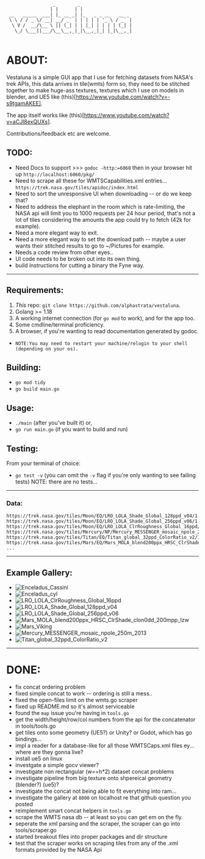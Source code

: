 ```
                 _        _                   
                | |      | |                  
 __   _____  ___| |_ __ _| |_   _ _ __   __ _ 
 \ \ / / _ \/ __| __/ _` | | | | | '_ \ / _` |
  \ V /  __/\__ \ || (_| | | |_| | | | | (_| |
   \_/ \___||___/\__\__,_|_|\__,_|_| |_|\__,_|
                                              

```
# ABOUT:
Vestaluna is a simple GUI app that I use for fetching datasets from NASA's trek APIs, this data arrives in tile(wmts) form so, they need to be stitched together to make huge-ass textures, textures which I use on models in blender, and UE5 like (this)[https://www.youtube.com/watch?v=-s9tgamAKEE].

The app itself works like (this)[https://www.youtube.com/watch?v=aCJl8exQUXs].

Contributions/feedback etc are welcome.

## TODO:
- Need Docs to support >>> `godoc -http:=6060` then in your browser hit up `http://localhost:6060/pkg/`
- Need to scrape all these for WMTSCapabilities.xml entries... `https://trek.nasa.gov/tiles/apidoc/index.html`
- Need to sort the unresponsive UI when downloading -- or do we keep that?
- Need to address the elephant in the room which is rate-limiting, the NASA api will limit you to 1000 requests per 24 hour period, that's not a lot of tiles considering the amounts the app could try to fetch (42k for example).
- Need a more elegant way to exit.
- Need a more elegant way to set the download path -- maybe a user wants their stitched results to go to ~/Pictures for example.
- Needs a code review from other eyes..
- UI code needs to be broken out into its own thing.
- build instructions for cutting a binary the Fyne way.

    
---
<!-- GETTING STARTED -->
## Requirements:

1. _This_ repo: `git clone https://github.com/alphastrata/vestaluna`.
2. Golang >= 1.18
3. A working internet connection (for `go mod` to work), and for the app too.
4. Some cmdline/terminal proficiency.
5. A browser, if you're wanting to read documentation generated by godoc.

- `NOTE:You may need to restart your machine/relogin to your shell (depending on your os). `

## Building:

- `go mod tidy`
- `go build main.go`

## Usage:

- `./main` (after you've built it) or,
- `go run main.go` (if you want to build and run)


## Testing:
From your terminal of choice:

- `go test -v` (you can omit the `-v` flag if you're only wanting to see failing tests)
NOTE: there are no tests...
---


### Data:
```
https://trek.nasa.gov/tiles/Moon/EQ/LRO_LOLA_Shade_Global_128ppd_v04/1.0.0/WMTSCapabilities.xml
https://trek.nasa.gov/tiles/Moon/EQ/LRO_LOLA_Shade_Global_256ppd_v06/1.0.0/WMTSCapabilities.xml
https://trek.nasa.gov/tiles/Moon/EQ/LRO_LOLA_ClrRoughness_Global_16ppd/1.0.0/WMTSCapabilities.xml
https://trek.nasa.gov/tiles/Mercury/NP/Mercury_MESSENGER_mosaic_npole_250m_2013/1.0.0/WMTSCapabilities.xml
https://trek.nasa.gov/tiles/Titan/EQ/Titan_global_32ppd_ColorRatio_v2/1.0.0/WMTSCapabilities.xml
https://trek.nasa.gov/tiles/Mars/EQ/Mars_MOLA_blend200ppx_HRSC_ClrShade_clon0dd_200mpp_lzw/1.0.0/WMTSCapabilities.xml
...
```
---

## Example Gallery:

- ![Enceladus_Cassini](https://github.com/alphastrata/vestaluna/tree/dev/assets/previews/0_Enceladus_Cassini_ISS_Global_Mosaic_100m_HPF.jpg)
- ![Enceladus_cyl](https://github.com/alphastrata/vestaluna/tree/dev/assets/previews/0_Enceladus_cyl-KH.jpg)
- ![LRO_LOLA_ClrRoughness_Global_16ppd](https://github.com/alphastrata/vestaluna/tree/dev/assets/previews/0_LRO_LOLA_ClrRoughness_Global_16ppd.jpg)
- ![LRO_LOLA_Shade_Global_128ppd_v04](https://github.com/alphastrata/vestaluna/tree/dev/assets/previews/0_LRO_LOLA_Shade_Global_128ppd_v04.jpg)
- ![LRO_LOLA_Shade_Global_256ppd_v06](https://github.com/alphastrata/vestaluna/tree/dev/assets/previews/0_LRO_LOLA_Shade_Global_256ppd_v06.jpg)
- ![Mars_MOLA_blend200ppx_HRSC_ClrShade_clon0dd_200mpp_lzw](https://github.com/alphastrata/vestaluna/tree/dev/assets/previews/0_Mars_MOLA_blend200ppx_HRSC_ClrShade_clon0dd_200mpp_lzw.jpg)
- ![Mars_Viking](https://github.com/alphastrata/vestaluna/tree/dev/assets/previews/0_Mars_Viking_MDIM21_ClrMosaic_global_232m.jpg)
- ![Mercury_MESSENGER_mosaic_npole_250m_2013](https://github.com/alphastrata/vestaluna/tree/dev/assets/previews/0_Mercury_MESSENGER_mosaic_npole_250m_2013.jpg)
- ![Titan_global_32ppd_ColorRatio_v2](https://github.com/alphastrata/vestaluna/tree/dev/assets/previews/0_Titan_global_32ppd_ColorRatio_v2.jpg)
    
---
# DONE:
- fix concat ordering problem
- fixed simple concat to work -- ordering is still a mess..
- fixed the open-files limit on the wmts.go scraper
- fixed up README.md so it's almost serviceable
- found the `map` issue you're having in `tools.go`
- get the width/height/row/col numbers from the api for the concatenator in tools/tools.go
- get tiles onto some geometry (UE5?) or Unity? or Godot, which has go bindings...
- impl a reader for a database-like for all those WMTSCaps.xml files ey... where are they gonna live?
- install ue5 on linux
- investgate a simple gocv viewer?
- investigate non rectangular (w==h*2) dataset concat problems
- investigate pipeline from big texture onto shpereical geometry (blender?) (ue5)?
- investigate the concat not being able to fit everything into ram...
- investigate the gallery at `8000` on localhost re that github question you posted
- reimplement smart concat helpers in `tools.go`
- scrape the WMTS nasa db -- at least so you can get em on the fly.
- seperate the xml parsing and the scraper, the scraper can go into tools/scraper.go
- started breakout files into proper packages and dir structure
- test that the scraper works on scraping tiles from any of the .xml formats provided by the NASA Api

